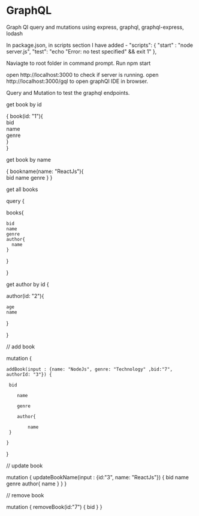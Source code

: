 # GraphQL
Graph Ql query and mutations using express, graphql, graphql-express, lodash

In package.json, in scripts section I have added - 
"scripts": {
	"start" : "node server.js",
    "test": "echo \"Error: no test specified\" && exit 1"
  },

Naviagte to root folder in command prompt. Run npm start

open http://localhost:3000 to check if server is running.
open http://localhost:3000/gql to open graphQl IDE in browser.

Query and Mutation to test the graphql endpoints.

get book by id

{
  book(id: "1"){   
    	bid    
    	name    
    	genre    
  }  
}


get book by name

{
  bookname(name: "ReactJs"){    
    bid
    name
    genre
  }
}

get all books

query {

  books{
  
    bid    
    name    
    genre    
    author{    
      name      
    }
    
  }
  
}

get author by id
{

  author(id: "2"){
  
    age
    name
    
  }
  
}

// add book

mutation {

	addBook(input : {name: "NodeJs", genre: "Technology" ,bid:"7", authorId: "3"}) {
	
	 bid
	 
    	name
	
    	genre
	
    	author{
	
      		name
   	 }
	 
	}
	
}


// update book

mutation {
	updateBookName(input : {id:"3", name: "ReactJs"}) {
	 bid
    name
    genre
    author{
      name
    }
	}
}

// remove book

mutation {
	removeBook(id:"7") {
	 bid
	}
}

